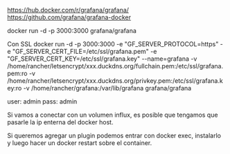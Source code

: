 https://hub.docker.com/r/grafana/grafana/
https://github.com/grafana/grafana-docker

docker run -d -p 3000:3000 grafana/grafana

Con SSL
docker run -d -p 3000:3000 -e "GF_SERVER_PROTOCOL=https" -e "GF_SERVER_CERT_FILE=/etc/ssl/grafana.pem" -e "GF_SERVER_CERT_KEY=/etc/ssl/grafana.key" --name=grafana -v /home/rancher/letsencrypt/xxx.duckdns.org/fullchain.pem:/etc/ssl/grafana.pem:ro -v /home/rancher/letsencrypt/xxx.duckdns.org/privkey.pem:/etc/ssl/grafana.key:ro -v /home/rancher/grafana:/var/lib/grafana grafana/grafana

user: admin
pass: admin


Si vamos a conectar con un volumen influx, es posible que tengamos que pasarle la ip enterna del docker host.


Si queremos agregar un plugin podemos entrar con docker exec, instalarlo y luego hacer un docker restart sobre el container.
